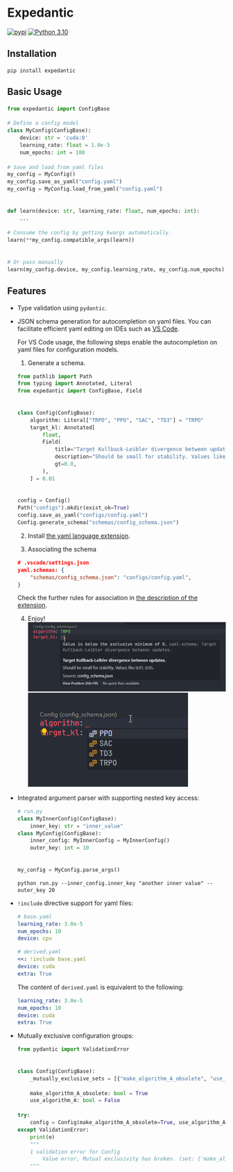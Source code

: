 # Expedantic

[![pypi](https://img.shields.io/pypi/v/expedantic.svg)](https://pypi.python.org/pypi/expedantic)
[![Python 3.10](https://img.shields.io/badge/python-3.10-blue.svg)](https://www.python.org/downloads/release/python-3100/)

## Installation

```
pip install expedantic
```

## Basic Usage

```python
from expedantic import ConfigBase

# Define a config model
class MyConfig(ConfigBase):
    device: str = 'cuda:0'
    learning_rate: float = 1.0e-3
    num_epochs: int = 100

# Save and load from yaml files
my_config = MyConfig()
my_config.save_as_yaml("config.yaml")
my_config = MyConfig.load_from_yaml("config.yaml")


def learn(device: str, learning_rate: float, num_epochs: int):
    ...

# Consume the config by getting kwargs automatically.
learn(**my_config.compatible_args(learn))


# Or pass manually
learn(my_config.device, my_config.learning_rate, my_config.num_epochs)
```


## Features

- Type validation using `pydantic`.

- JSON schema generation for autocompletion on yaml files.
    You can facilitate efficient yaml editing on IDEs such as [VS Code](https://code.visualstudio.com/).
    
    For VS Code usage, the following steps enable the autocompletion on yaml files for configuration models.

    1. Generate a schema.

    ```python
    from pathlib import Path
    from typing import Annotated, Literal
    from expedantic import ConfigBase, Field


    class Config(ConfigBase):
        algorithm: Literal["TRPO", "PPO", "SAC", "TD3"] = "TRPO"
        target_kl: Annotated[
            float,
            Field(
                title="Target Kullback-Leibler divergence between updates.",
                description="Should be small for stability. Values like 0.01, 0.05.",
                gt=0.0,
            ),
        ] = 0.01


    config = Config()
    Path("configs").mkdir(exist_ok=True)
    config.save_as_yaml("configs/config.yaml")
    Config.generate_schema("schemas/config_schema.json")
    ```

    2. Install [the yaml language extension](https://marketplace.visualstudio.com/items?itemName=redhat.vscode-yaml).

    3. Associating the schema
    ```json
    # .vscode/settings.json
    yaml.schemas: {
        "schemas/config_schema.json": "configs/config.yaml",
    }
    ```
    Check the further rules for association in [the description of the extension](https://marketplace.visualstudio.com/items?itemName=redhat.vscode-yaml).

    4. Enjoy!
    ![description](imgs/expedantic_schema_description.png)
    ![autocompletion](imgs/expedantic_schema_autocompletion.png)



- Integrated argument parser with supporting nested key access:
    ```python
    # run.py
    class MyInnerConfig(ConfigBase):
        inner_key: str = "inner_value"
    class MyConfig(ConfigBase):
        inner_config: MyInnerConfig = MyInnerConfig()
        outer_key: int = 10


    my_config = MyConfig.parse_args()
    ```
    ```shell
    python run.py --inner_config.inner_key "another inner value" --outer_key 20
    ```

- `!include` directive support for yaml files:
    ```yaml
    # base.yaml
    learning_rate: 3.0e-5
    num_epochs: 10
    device: cpu
    ```
    ```yaml
    # derived.yaml
    <<: !include base.yaml
    device: cuda
    extra: True
    ```

    The content of `derived.yaml` is equivalent to the following:
    ```yaml
    learning_rate: 3.0e-5
    num_epochs: 10
    device: cuda
    extra: True
    ```

- Mutually exclusive configuration groups:

    ```python
    from pydantic import ValidationError


    class Config(ConfigBase):
        _mutually_exclusive_sets = [{"make_algorithm_A_obsolete", "use_algorithm_A"}]

        make_algorithm_A_obsolete: bool = True
        use_algorithm_A: bool = False

    try:
        config = Config(make_algorithm_A_obsolete=True, use_algorithm_A=True)
    except ValidationError:
        print(e)
        """
        1 validation error for Config
            Value error, Mutual exclusivity has broken. (set: {'make_algorithm_A_obsolete', 'use_algorithm_A'}) [type=value_error, input_value={'make_algorithm_A_obsolete': True, 'use_algorithm_A': True}, input_type=dict]
        """

    ```


